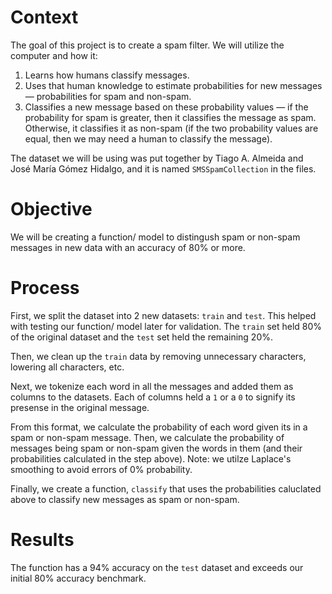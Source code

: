 # Context

The goal of this project is to create a spam filter. We will utilize the computer and how it:

1. Learns how humans classify messages.
2. Uses that human knowledge to estimate probabilities for new messages — probabilities for spam and non-spam.
3. Classifies a new message based on these probability values — if the probability for spam is greater, then it classifies the message as spam. Otherwise, it classifies it as non-spam (if the two probability values are equal, then we may need a human to classify the message).

The dataset we will be using was put together by Tiago A. Almeida and José María Gómez Hidalgo, and it is named `SMSSpamCollection` in the files.

# Objective

We will be creating a function/ model to distingush spam or non-spam messages in new data with an accuracy of 80% or more.

# Process

First, we split the dataset into 2 new datasets: `train` and `test`. This helped with testing our function/ model later for validation.
The `train` set held 80% of the original dataset and the `test` set held the remaining 20%.

Then, we clean up the `train` data by removing unnecessary characters, lowering all characters, etc.

Next, we tokenize each word in all the messages and added them as columns to the datasets. Each of columns held a `1` or a `0` to signify its presense in the original message.

From this format, we calculate the probability of each word given its in a spam or non-spam message.
Then, we calculate the probability of messages being spam or non-spam given the words in them (and their probabilities calculated in the step above).
Note: we utilze Laplace's smoothing to avoid errors of 0% probability.

Finally, we create a function, `classify` that uses the probabilities caluclated above to classify new messages as spam or non-spam.

# Results

The function has a 94% accuracy on the `test` dataset and exceeds our initial 80% accuracy benchmark.
